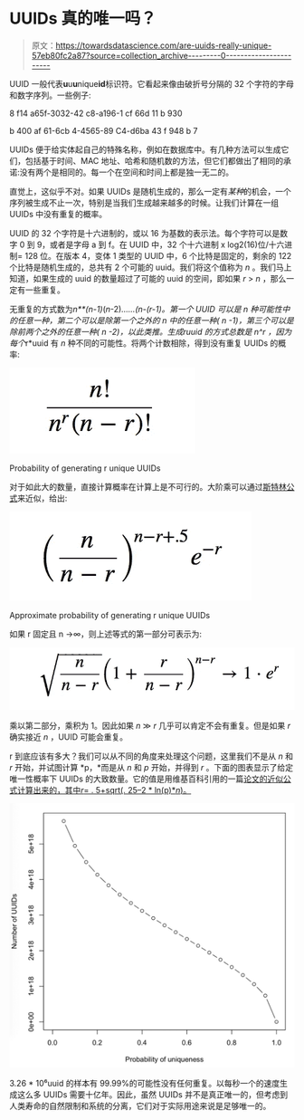 # UUIDs 真的唯一吗？

> 原文：<https://towardsdatascience.com/are-uuids-really-unique-57eb80fc2a87?source=collection_archive---------0----------------------->

UUID 一般代表**u**u**u**nique**id**标识符。它看起来像由破折号分隔的 32 个字符的字母和数字序列。一些例子:

8 f14 a65f-3032-42 c8-a196-1 cf 66d 11 b 930

b 400 af 61-6cb 4-4565-89 C4-d6ba 43 f 948 b 7

UUIDs 便于给实体起自己的特殊名称，例如在数据库中。有几种方法可以生成它们，包括基于时间、MAC 地址、哈希和随机数的方法，但它们都做出了相同的承诺:没有两个是相同的。每一个在空间和时间上都是独一无二的。

直觉上，这似乎不对。如果 UUIDs 是随机生成的，那么一定有*某种*的机会，一个序列被生成不止一次，特别是当我们生成越来越多的时候。让我们计算在一组 UUIDs 中没有重复的概率。

UUID 的 32 个字符是十六进制的，或以 16 为基数的表示法。每个字符可以是数字 0 到 9，或者是字母 a 到 f。在 UUID 中，32 个十六进制 x log2(16)位/十六进制= 128 位。在版本 4，变体 1 类型的 UUID 中，6 个比特是固定的，剩余的 122 个比特是随机生成的，总共有 2 个可能的 uuid。我们将这个值称为 *n* 。我们马上知道，如果生成的 uuid 的数量超过了可能的 uuid 的空间，即如果 *r* > *n* ，那么一定有一些重复。

无重复的方式数为*n**(*n*-1)*(*n*-2)*……(*n*-(*r-*1)。第一个 UUID 可以是 *n* 种可能性中的任意一种，第二个可以是除第一个之外的 *n* 中的任意一种( *n* -1)，第三个可以是除前两个之外的任意一种( *n* -2)，以此类推。生成*r*uuid 的方式总数是 *n^r* ，因为每个*r*uuid 有 *n* 种不同的可能性。将两个计数相除，得到没有重复 UUIDs 的概率:

![](img/b1f3a4c63aae6192f380aae498eee939.png)

Probability of generating r unique UUIDs

对于如此大的数量，直接计算概率在计算上是不可行的。大阶乘可以通过[斯特林公式](https://en.wikipedia.org/wiki/Stirling%27s_approximation)来近似，给出:

![](img/70f0c4a4efe72b40db7e60a8d4e5a990.png)

Approximate probability of generating r unique UUIDs

如果 r 固定且 n →∞，则上述等式的第一部分可表示为:

![](img/e43798e0ef4c172c466a4847f78599ea.png)

乘以第二部分，乘积为 1。因此如果 *n* ≫ *r* 几乎可以肯定不会有重复。但是如果 *r* 确实接近 *n* ，UUID 可能会重复。

r 到底应该有多大？我们可以从不同的角度来处理这个问题，这里我们不是从 *n* 和 *r* 开始，并试图计算 *p，*而是从 *n* 和 *p* 开始，并得到 *r* 。下面的图表显示了给定唯一性概率下 UUIDs 的大致数量。它的值是用维基百科引用的一篇[论文的近似公式计算出来的，其中*r*= . 5+sqrt(. 25–2 * ln(p)**n*)。](https://en.wikipedia.org/wiki/Universally_unique_identifier#cite_note-14)

![](img/c7d3331ca95d68d0f66c5773736872e7.png)

3.26 * 10⁶uuid 的样本有 99.99%的可能性没有任何重复。以每秒一个的速度生成这么多 UUIDs 需要十亿年。因此，虽然 UUIDs 并不是真正唯一的，但考虑到人类寿命的自然限制和系统的分离，它们对于实际用途来说是足够唯一的。